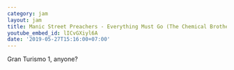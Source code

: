 ```yaml
---
category: jam
layout: jam
title: Manic Street Preachers - Everything Must Go (The Chemical Brothers Remix)
youtube_embed_id: lICvGXiyl6A
date: '2019-05-27T15:16:00+07:00'
---
```


Gran Turismo 1, anyone?
